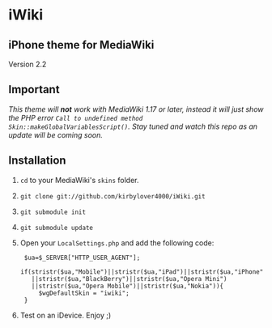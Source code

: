 # iWiki
## iPhone theme for MediaWiki
Version 2.2
## Important
_This theme will **not** work with MediaWiki 1.17 or later, instead it will just show the PHP error `Call to undefined method Skin::makeGlobalVariablesScript()`. Stay tuned and watch this repo as an update will be coming soon._
## Installation
1. `cd` to your MediaWiki's `skins` folder.
2. `git clone git://github.com/kirbylover4000/iWiki.git`
3. `git submodule init`
4. `git submodule update`
5. Open your `LocalSettings.php` and add the following code:

        $ua=$_SERVER["HTTP_USER_AGENT"];
        if(stristr($ua,"Mobile")||stristr($ua,"iPad")||stristr($ua,"iPhone")||stristr($ua,"iPod")
          ||stristr($ua,"BlackBerry")||stristr($ua,"Opera Mini")
          ||stristr($ua,"Opera Mobile")||stristr($ua,"Nokia")){
            $wgDefaultSkin = "iwiki";
        }
6. Test on an iDevice. Enjoy ;)